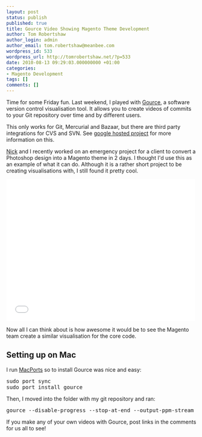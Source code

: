 ```yaml
---
layout: post
status: publish
published: true
title: Gource Video Showing Magento Theme Development
author: Tom Robertshaw
author_login: admin
author_email: tom.robertshaw@meanbee.com
wordpress_id: 533
wordpress_url: http://tomrobertshaw.net/?p=533
date: 2010-08-13 09:29:03.000000000 +01:00
categories:
- Magento Development
tags: []
comments: []
---
```

Time for some Friday fun.  Last weekend, I played with <a href="http://code.google.com/p/gource/">Gource</a>, a software version control visualisation tool.  It allows you to create videos of commits to your Git repository over time and by different users.

This only works for Git, Mercurial and Bazaar, but there are third party integrations for CVS and SVN.  See <a href="http://code.google.com/p/gource/">google hosted project</a> for more information on this.

<a href="http://www.nicksays.co.uk/">Nick</a> and I recently worked on an emergency project for a client to convert a Photoshop design into a Magento theme in 2 days.  I thought I'd use this as an example of what it can do.  Although it is a rather short project to be creating visualisations with, I still found it pretty cool.

<iframe src="//player.vimeo.com/video/14097573" width="500" height="375" frameborder="0" webkitallowfullscreen mozallowfullscreen allowfullscreen></iframe>

Now all I can think about is how awesome it would be to see the Magento team create a similar visualisation for the core code.  

<h2>Setting up on Mac</h2>

I run <a href="http://www.macports.org/">MacPorts</a> so to install Gource was nice and easy:

<pre lang="text">
sudo port sync
sudo port install gource
</pre>

Then, I moved into the folder with my git repository and ran:

<pre lang="text">
gource --disable-progress --stop-at-end --output-ppm-stream - | ffmpeg -y -fpre /path/to/libx264-default.ffpreset -b 3000K -r 60 -f image2pipe -vcodec ppm -i - -vcodec libx264 gource.mp4
</pre>

If you make any of your own videos with Gource, post links in the comments for us all to see!
